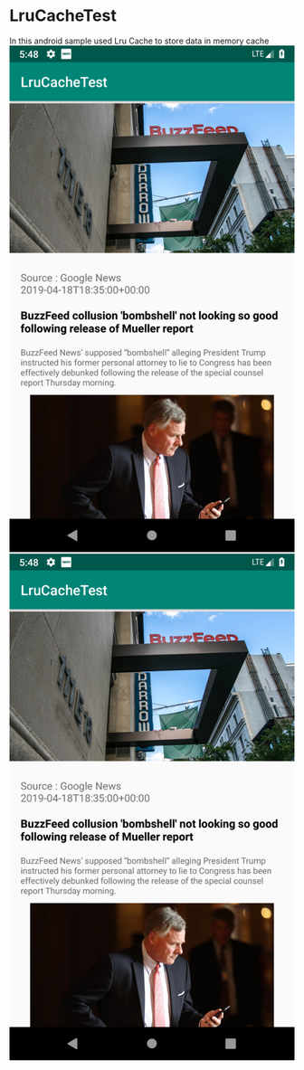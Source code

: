 # LruCacheTest
In this android sample used Lru Cache to store data in memory cache
![Alt text](https://github.com/amitranjan2303/LruCacheTest/blob/master/device-2019-04-19-174812.jpg "Optional Title")
![Alt text](https://github.com/amitranjan2303/LruCacheTest/blob/master/device-2019-04-19-174812.jpg "Optional Title")
